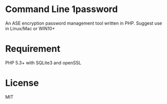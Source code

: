 # Command Line 1password
An ASE encryption password management tool written in PHP.
Suggest use in Linux/Mac or WIN10+

# Requirement
PHP 5.3+ with SQLite3 and openSSL

# License
MIT